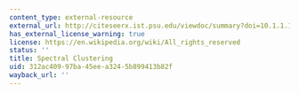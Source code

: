 ```yaml
---
content_type: external-resource
external_url: http://citeseerx.ist.psu.edu/viewdoc/summary?doi=10.1.1.19.8100
has_external_license_warning: true
license: https://en.wikipedia.org/wiki/All_rights_reserved
status: ''
title: Spectral Clustering
uid: 312ac409-97ba-45ee-a324-5b899413b82f
wayback_url: ''
---
```

